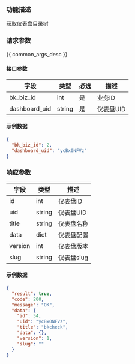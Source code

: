 ### 功能描述

获取仪表盘目录树

### 请求参数

{{ common_args_desc }}

#### 接口参数

| 字段            | 类型     | 必选 | 描述     |
|---------------|--------|----|--------|
| bk_biz_id     | int    | 是  | 业务ID   |
| dashboard_uid | string | 是  | 仪表盘UID |

#### 示例数据

```json
{
  "bk_biz_id": 2,
  "dashboard_uid": "ycBx0NFVz"
}
```

### 响应参数

| 字段      | 类型     | 描述      |
|---------|--------|---------|
| id      | int    | 仪表盘ID   |
| uid     | string | 仪表盘UID  |
| title   | string | 仪表盘名称   |
| data    | dict   | 仪表盘配置   |
| version | int    | 仪表盘版本   |
| slug    | string | 仪表盘slug |

#### 示例数据

```json
{
  "result": true,
  "code": 200,
  "message": "OK",
  "data": {
    "id": 54,
    "uid": "ycBx0NFVz",
    "title": "bkcheck",
    "data": {},
    "version": 1,
    "slug": ""
  }
}
```
